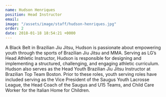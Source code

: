 ```yaml
---
name: Hudson Henriques
position: Head Instructor
email: 
image: "/assets/image/staff/hudson-henriques.jpg"
order: 2
date: 2018-01-18 18:54:21 +0000
---
```

A Black Belt in Brazilian Jiu Jitsu, Hudson is passionate about empowering youth through the sports of Brazilian Jiu Jitsu and MMA.  Serving as LG’s Head Athletic Instructor, Hudson is responsible for designing and implementing a structured, challenging, and engaging athletic curriculum. Hudson also serves as the Head Youth Brazilian Jiu Jitsu Instructor at Brazilian Top Team Boston.  Prior to these roles, youth serving roles have included serving as the Vice President of the Saugus Youth Lacrosse League, the Head Coach of the Saugus and U15 Teams, and Child Care Worker for the Italian Home for Children.  
